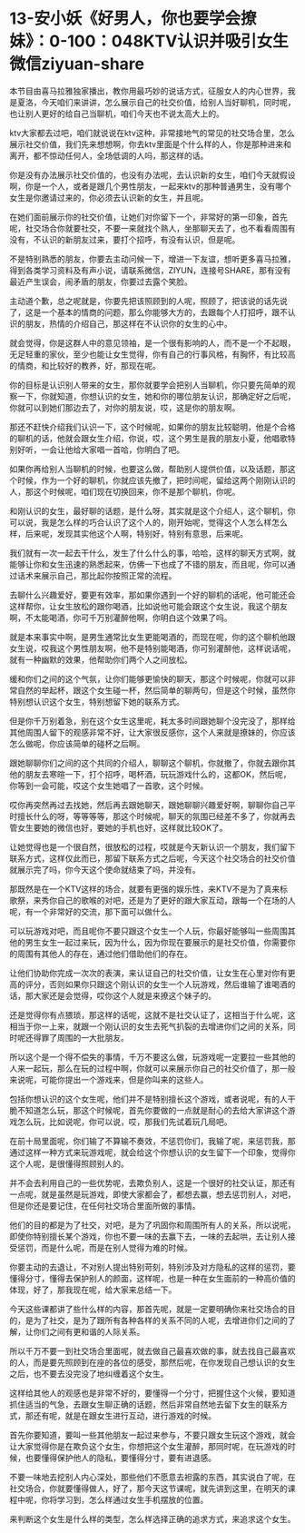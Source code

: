 # 13-安小妖《好男人，你也要学会撩妹》：0-100：048KTV认识并吸引女生微信ziyuan-share

本节目由喜马拉雅独家播出，教你用最巧妙的说话方式，征服女人的内心世界，我是夏洛，今天咱们来讲讲，怎么展示自己的社交价值，给别人当好聊机，同时呢，也让别人更好的给自己当聊机，咱们今天也不说太高大上的。

ktv大家都去过吧，咱们就说说在ktv这种，非常接地气的常见的社交场合里，怎么展示社交价值，我们先来想想啊，你去ktv里面是个什么样的人，你是那种进来和离开，都不惊动任何人，全场低调的人吗，那这样的话。

你是没有办法展示社交价值的，也没有办法呢，去认识新的女生，咱们今天就假设啊，你是一个人，或者是跟几个男性朋友，一起来ktv的那种普通男生，没有哪个女生是你邀请过来的，你必须去认识新的女生，并且呢。

在她们面前展示你的社交价值，让她们对你留下一个，非常好的第一印象，首先呢，社交场合你就要社交，不要一来就找个熟人，坐那聊天去了，也不看看周围有没有，不认识的新朋友过来，要打个招呼，有没有认识，但是呢。

不是特别熟悉的朋友，你要去主动问候一下，增进一下友谊，想听更多喜马拉雅，得到各类学习资料及有声小说，请联系微信，ZIYUN，连接号SHARE，那有没有最近产生误会，闹矛盾的朋友，你要过去露个笑脸。

主动道个歉，总之呢就是，你要先把该照顾到的人呢，照顾了，把该说的话先说了，这是一个基本的情商的问题，那么你能够大方的，去跟每个人打招呼，跟不认识的朋友，热情的介绍自己，那这样在不认识你的女生的心中。

就会觉得，你是这群人中的意见领袖，是一个很有影响的人，而不是一个不起眼，无足轻重的家伙，至少也能让女生觉得，你有自己的行事风格，有胸怀，有比较高的情商，和比较好的教养，好，那现在呢。

你的目标是认识别人带来的女生，那你就要学会把别人当聊机，你只要先简单的观察一下，你就知道，你想认识的女生，她和你的哪位朋友认识，那确定好之后呢，你就可以到她们那边去了，对你的朋友说，哎，这是你的朋友啊。

那还不赶快介绍我们认识一下，这个时候呢，如果你的朋友比较聪明，他是个合格的聊机的话，他就会跟女生介绍，你说，哎，这个男生是我的朋友小夏，他唱歌特别好听，一会让他给大家唱一首哈，你明白了吧。

如果你再给别人当聊机的时候，也要这么做，帮助别人提供价值，以及话题，那这个时候，作为一个好的聊机，你就应该先撤了，把时间呢，留给这两个刚刚认识的人，那这个时候呢，咱们现在切换回来，你不是那个聊机，你呢。

和刚认识的女生，最好聊的话题，是什么呀，其实就是这个介绍人，这个聊机，你可以说，我是怎么样的巧合认识了这个人的，刚开始呢，觉得这个人怎么样怎么样，后来呢，发现其实他这个人啊，特别好，特别有意思，后来呢。

我们就有一次一起去干什么，发生了什么什么的事，哈哈，这样的聊天方式啊，就能够让你和女生迅速的熟悉起来，仿佛一下也成了不错的朋友，而且呢，你可以通过话术来展示自己，那比起你按照正常的流程。

去聊什么兴趣爱好，要更有效率，那如果你遇到一个好的聊机的话呢，他可能还会这样帮你，让女生放松的跟你喝酒，比如说他可能会跟这个女生说，我这个朋友啊，不太能喝酒，你可千万别灌醉他啊，你明白这个效果了吗。

就是本来事实中啊，是男生通常比女生更能喝酒的，而现在呢，你的这个聊机他跟女生说，哎我这个男性朋友啊，他不是特别能喝酒，你可别灌醉他，这样说话呢，就有一种幽默的效果，他帮助你们两个人之间放松。

缓和你们之间的这个气氛，让你们能够更愉快的聊天，那这个时候呢，你就可以非常自然的举起杯，跟这个女生碰一杯，然后简单的聊两句，但是这个时候，虽然你特别想认识这个女生，特别想留下她的联系方式。

但是你千万别着急，别在这个女生这里呢，耗太多时间跟她聊个没完没了，那样给其他周围人留下的观感非常不好，让大家很反感你，这个人来就是撩妹的，你应该怎么做呢，你应该简单的碰杯之后啊。

跟她聊聊你们之间的这个共同的介绍人，聊聊这个聊机，你就撤了，你就去跟你其他的朋友去寒暄一下，打个招呼，喝杯酒，玩玩游戏什么的，这都OK，然后呢，你等到一会可能，哎这个女生她唱了一首歌，这个时候。

哎你再突然再过去找她，然后再去跟她聊天，跟她聊聊兴趣爱好啊，聊聊你自己平时擅长什么的呀，等等等等，那这个时候呢，聊天的氛围已经差不多了，你就再去管女生要她的微信也好，要她的手机也好，这样就比较OK了。

让她觉得也是一个很自然，很放松的过程，哎就是今天新认识一个朋友，我们留下联系方式，这样仅此而已，那留下联系方式之后呢，今天这个社交场合的社交价值就展示完了吗，你今天这个使命就结束了吗，并没有。

那既然是在一个KTV这样的场合，就要有更强的娱乐性，来KTV不是为了真来标歌祭，来秀你自己的歌喉的对吧，还是为了更好的跟大家互动，跟每一个在场的人呢，有一个非常好的交流，那下面可以做什么。

可以玩游戏对吧，而且呢你不要只跟这个女生一个人玩，你最好能够叫一些周围其他的男生女生一起过来玩，因为什么，因为你现在要展示的是社交价值，你需要你的周围有其他人的存在，通过他们借助他们的存在。

让他们协助你完成一次次的表演，来认证自己的社交价值，让女生在心里对你有更高的评分，否则如果你只跟这个刚认识的女生一个人玩游戏，然后谁输了谁喝酒的话，那大家还是会觉得，哎你这个人就是来撩这个妹子的。

还是觉得你有点猥琐，那这样的话呢，这就不是社交认证了，这相当于什么呢，这相当于你一上来，就跟一个刚认识的女生去死气扒裂的去增进你们之间的关系，同时呢还得罪了周围的一大批朋友。

所以这个是一个得不偿失的事情，千万不要这么做，玩游戏呢一定要拉一些其他的人来一起玩，那么在玩的过程中啊，你就可以来展示你自己的社交价值了，那一般来说呢，可能你提出一个游戏来，但是你叫来的这些人。

包括你想认识的这个女生呢，他们并不是特别擅长这个游戏，或者说呢，有的人干脆不知道怎么玩，那这个时候呢，首先你要做的一点就是耐心的去给大家讲这个游戏怎么玩，比如说呢，你可以说，哎，那我们先试着玩几局吧。

在前十局里面呢，你们输了不算输不奏效，不惩罚你们，我输了呢，来惩罚我，那通过这样一种方式来玩游戏呢，就会给这个你想认识的女生留下一个印象，觉得你这个人呢，是很懂得照顾别人的。

并不会去利用自己的一些优势呢，去欺负别人，这是一个很好的社交认证，那还有一点呢，就是虽然是玩游戏，即使大家都会了，都想去赢，想去惩罚别人，对吧，但是你还是要记住，在任何社交场合里面所做的事情。

他们的目的都是为了社交，对吧，是为了巩固你和周围所有人的关系，所以说呢，即使你特别擅长某个游戏，你也不要一味的去赢下去，一味的去起哄，去让别人接受惩罚，而是什么呢，而是在别人觉得为难的时候。

你要主动的去退让，不对别人提出特别苛刻，特别涉及对方隐私的这样的惩罚，要懂得分寸，懂得去保护别人的颜面，这样呢，也是一种在女生面前的一种高价值的体现，好了，那我现在呢，给大家来总结一下。

今天这些课都讲了些什么样的内容，那首先呢，就是一定要明确你来社交场合的目的，是为了社交，是为了跟所有各种各样的关系不同的人呢，去增进你们之间的了解，让你们之间有更和谐的人际关系。

所以千万不要一到社交场合里面呢，就去做自己最喜欢做的事，就去找自己最喜欢的人，而是要先照顾到在座的各位的感受，那然后呢，在你发现自己想认识的女生之后，也不要去没完没了地纠缠着这个女生。

这样给其他人的观感也是非常不好的，要懂得一个分寸，把握住这个火候，要知道抓住适当的气急，去跟女生聊正确的话题，然后非常自然地去留下女生的联系方式，那还有呢，就是在跟女生进行互动，进行游戏的时候。

首先你要知道，要叫一些其他朋友一起过来参与，不要只跟女生玩这个游戏，就会让大家觉得你是在欺负这个女生，你想把这个女生灌醉，那同时呢，在玩游戏的时候，也要懂得保护他人的隐私，要懂得分寸，要有进退感。

不要一味地去挖别人内心深处，那些他们不愿意去袒露的东西，其实说白了呢，在社交场合，你就要懂得做人，好了，那今天这节课呢，就先讲到这里，在明天的课程中呢，你将学习到，怎么样通过女生手机摆放的位置。

来判断这个女生是什么样的类型，怎么样选择正确的追求方式，来追求这个女生。